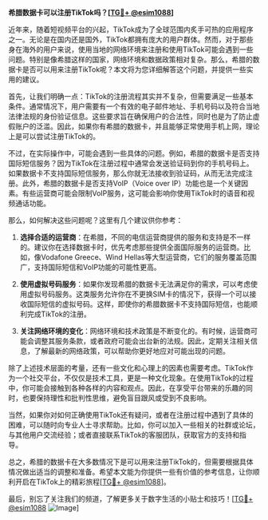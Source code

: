 **希腊数据卡可以注册TikTok吗？[[TG💪+ @esim1088](https://t.me/s/esim1088)]**

近年来，随着短视频平台的兴起，TikTok成为了全球范围内炙手可热的应用程序之一。无论是在国内还是国外，TikTok都拥有庞大的用户群体。然而，对于那些身在海外的用户来说，使用当地的网络环境来注册和使用TikTok可能会遇到一些问题。特别是像希腊这样的国家，网络环境和数据政策相对复杂。那么，希腊的数据卡是否可以用来注册TikTok呢？本文将为您详细解答这个问题，并提供一些实用的建议。

首先，让我们明确一点：TikTok的注册流程其实并不复杂，但需要满足一些基本条件。通常情况下，用户需要有一个有效的电子邮件地址、手机号码以及符合当地法律法规的身份验证信息。这些要求旨在确保用户的合法性，同时也是为了防止虚假账户的泛滥。因此，如果你有希腊的数据卡，并且能够正常使用手机上网，理论上是可以尝试注册TikTok的。

不过，在实际操作中，可能会遇到一些具体的问题。例如，希腊的数据卡是否支持国际短信服务？因为TikTok在注册过程中通常会发送验证码到你的手机号码上。如果数据卡不支持国际短信服务，那么你就无法接收到验证码，从而无法完成注册。此外，希腊的数据卡是否支持VoIP（Voice over IP）功能也是一个关键因素。有些运营商可能会限制VoIP服务，这可能会影响你使用TikTok时的语音和视频通话功能。

那么，如何解决这些问题呢？这里有几个建议供你参考：

1. **选择合适的运营商**：在希腊，不同的电信运营商提供的服务和支持是不一样的。建议你在选择数据卡时，优先考虑那些提供全面国际服务的运营商。比如，像Vodafone Greece、Wind Hellas等大型运营商，它们的服务覆盖范围广，支持国际短信和VoIP功能的可能性更高。

2. **使用虚拟号码服务**：如果你发现希腊的数据卡无法满足你的需求，可以考虑使用虚拟号码服务。这类服务允许你在不更换SIM卡的情况下，获得一个可以接收国际短信的虚拟号码。这样，即使你的希腊数据卡不支持国际短信，也能顺利完成TikTok的注册。

3. **关注网络环境的变化**：网络环境和技术政策是不断变化的。有时候，运营商可能会调整其服务条款，或者政府可能会出台新的法规。因此，定期关注相关信息，了解最新的网络政策，可以帮助你更好地应对可能出现的问题。

除了上述技术层面的考量，还有一些文化和心理上的因素也需要考虑。TikTok作为一个社交平台，不仅仅是技术工具，更是一种文化现象。在使用TikTok的过程中，你可能会接触到各种各样的内容和观点。因此，在享受平台带来的乐趣的同时，也要保持理性和批判性思维，避免盲目跟风或受到不良影响。

当然，如果你对如何正确使用TikTok还有疑问，或者在注册过程中遇到了具体的困难，可以随时向专业人士寻求帮助。比如，你可以加入一些相关的社群或论坛，与其他用户交流经验；或者直接联系TikTok的客服团队，获取官方的支持和指导。

总之，希腊的数据卡在大多数情况下是可以用来注册TikTok的，但需要根据具体情况做出适当的调整和准备。希望本文能为你提供一些有价值的参考信息，让你顺利开启在TikTok上的精彩旅程[[TG💪+ @esim1088](https://t.me/s/esim1088)]。

最后，别忘了关注我们的频道，了解更多关于数字生活的小贴士和技巧！[[TG💪+ @esim1088](https://t.me/s/esim1088) ![Image](https://i.postimg.cc/4NQfJmqS/Snipaste-2025-05-13-00-14-12.png)]